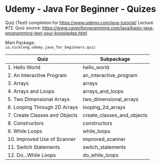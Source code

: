 Udemy - Java For Beginner - Quizes
==================================
Quiz (Test) completion for https://www.udemy.com/java-tutorial/ Lecture #72.
Quiz source: https://www.caveofprogramming.com/java/basic-java-programming-test-your-knowledge.html

Main Package:  
``io.nicklong.udemy.java_for_beginners.quiz``

| Quiz | Subpackage |
|------|------------|
|1. Hello World | hello_world |
|2. An Interactive Program | an_interactive_program |
|3. Arrays | arrays |
|4. Arrays and Loops | arrays_and_loops |
|5. Two Dimensional Arrays | two_dimensional_arrays |
|6. Looping Through 2D Arrays | looping_2d_arrays |
|7. Create Classes and Objects | create_classes_and_objects |
|8. Constructors | constructors |
|9. While Loops | while_loops |
|10. Improved Use of Scanner | improved_scanner |
|11. Switch Statements | switch_statements |
|12. Do...While Loops | do_while_loops |


